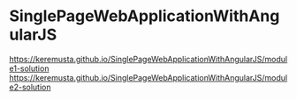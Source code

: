 # SinglePageWebApplicationWithAngularJS

https://keremusta.github.io/SinglePageWebApplicationWithAngularJS/module1-solution
https://keremusta.github.io/SinglePageWebApplicationWithAngularJS/module2-solution
